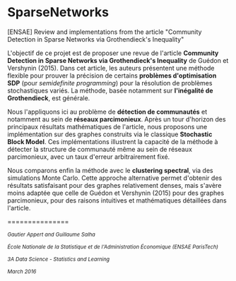 # SparseNetworks
[ENSAE] Review and implementations from the article "Community Detection in Sparse Networks via Grothendieck's Inequality" 

L'objectif de ce projet est de proposer une revue de l'article **Community Detection in Sparse Networks via Grothendieck's Inequality** de Guédon et Vershynin (2015). Dans cet article, les auteurs présentent une méthode flexible pour prouver la précision de certains **problèmes d'optimisation SDP** (pour *semidefinite programming*) 
pour la résolution de problèmes stochastiques variés. La méthode, basée notamment sur **l'inégalité de Grothendieck**, est générale.

Nous l'appliquons ici au problème de **détection de communautés** et notamment au sein de **réseaux parcimonieux**.
Après un tour d'horizon des principaux résultats mathématiques de l'article, nous proposons une implémentation sur des graphes construits via le classique **Stochastic Block Model**. Ces implémentations illustrent la capacité de la méthode à détecter la structure de communauté même au sein de réseaux parcimonieux, avec un taux d'erreur arbitrairement fixé. 

Nous comparons enfin la méthode avec le **clustering spectral**, via des simulations Monte Carlo. 
Cette approche alternative permet d'obtenir des résultats satisfaisant pour des graphes relativement denses, mais s'avère moins adaptée que celle de Guédon et Vershynin (2015) pour des graphes parcimonieux, pour des raisons intuitives et mathématiques détaillées dans l'article.

===============


<sup>*Gautier Appert and Guillaume Salha*

<sup>*École Nationale de la Statistique et de l'Administration Économique (ENSAE ParisTech)*

<sup>*3A Data Science - Statistics and Learning*

<sup>*March 2016*
